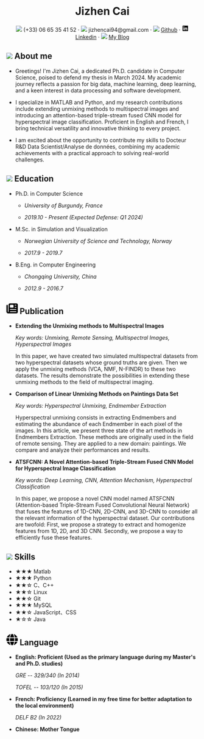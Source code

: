  <center>
     <h1>Jizhen Cai</h1>
     <div>
         <span>
             <img src="assets/phone-solid.svg" width="18px">
             (+33) 06 65 35 41 52
         </span>
         ·
         <span>
             <img src="assets/envelope-solid.svg" width="18px">
             jizhencai94@gmail.com
         </span>
         ·
         <span>
             <img src="assets/github-brands.svg" width="18px">
             <a href="https://github.com/Gogogoforit">Github</a>
         </span>
         ·
         <span>
             <img src="assets/linkedin.svg" width="18px">
             <a href="https://www.linkedin.com/in/jizhen-cai-7527a9162/">Linkedin</a>
         </span>
         ·
         <span>
             <img src="assets/rss-solid.svg" width="18px">
             <a href="https://blog.csdn.net/garrulousabyss">My Blog</a>
         </span>
     </div>
 </center>

 ## <img src="assets/info-circle-solid.svg" width="30px"> About me 


 - Greetings! I'm Jizhen Cai, a dedicated Ph.D. candidate in Computer Science, poised to defend my thesis in March 2024. My academic journey reflects a passion for big data, machine learning, deep learning, and a keen interest in data processing and software development.

- I specialize in MATLAB and Python, and my research contributions include extending unmixing methods to multispectral images and introducing an attention-based triple-stream fused CNN model for hyperspectral image classification. Proficient in English and French, I bring technical versatility and innovative thinking to every project.

- I am excited about the opportunity to contribute my skills to Docteur R&D Data Scientist/Analyse de données, combining my academic achievements with a practical approach to solving real-world challenges.


## <img src="assets/graduation-cap-solid.svg" width="30px"> Education

- Ph.D. in Computer Science
 
  - *University of Burgundy, France*
  
  - *2019.10 - Present (Expected Defense: Q1 2024)*
  
- M.Sc. in Simulation and Visualization
 
  - *Norwegian University of Science and Technology, Norway*
  
  - *2017.9 - 2019.7*
  
- B.Eng. in Computer Engineering

  - *Chongqing University, China*
  
  - *2012.9 - 2016.7*


## <img src="assets/newspaper.svg" width="30px"> Publication

- **Extending the Unmixing methods to Multispectral Images**

  *Key words: Unmixing, Remote Sensing, Multispectral Images, Hyperspectral Images*

  In this paper, we have created two simulated multispectral datasets from two hyperspectral datasets whose ground truths are given. Then we apply the unmixing methods (VCA, NMF, N-FINDR) to these two datasets. The results demonstrate the possibilities in extending these unmixing methods to the field of multispectral imaging.

- **Comparison of Linear Unmixing Methods on Paintings Data Set**

  *Key words: Hyperspectral Unmixing, Endmember Extraction*

  Hyperspectral unmixing consists in extracting Endmembers and estimating the abundance of each Endmember in each pixel of the images. In this article, we present three state of the art methods in Endmembers Extraction. These methods are originally used in the field of remote sensing. They are applied to a new domain: paintings. We compare and analyze their performances and results.

- **ATSFCNN: A Novel Attention-based Triple-Stream Fused CNN Model for Hyperspectral Image Classification**

  *Key words: Deep Learning, CNN, Attention Mechanism, Hyperspectral Classification*

  In this paper, we propose a novel CNN model named ATSFCNN (Attention-based Triple-Stream Fused Convolutional Neural Network) that fuses the features of 1D-CNN, 2D-CNN, and 3D-CNN to consider all the relevant information of the hyperspectral dataset. Our contributions are twofold: First, we propose a strategy to extract and homogenize features from 1D, 2D, and 3D CNN. Secondly, we propose a way to efficiently fuse these features.

## <img src="assets/tools-solid.svg" width="30px"> Skills

- ★★★ Matlab 
- ★★★ Python
- ★★☆ C、C++
- ★★☆ Linux
- ★★☆ Git
- ★★★ MySQL
- ★★☆ JavaScript、CSS
- ★☆☆ Java

## <img src="assets/globe.svg" width="30px"> Language

- **English: Proficient (Used as the primary language during my Master's and Ph.D. studies)**

  *GRE -- 329/340 (In 2014)*

  *TOFEL -- 103/120 (In 2015)*
  
- **French: Proficiency (Learned in my free time for better adaptation to the local environment)**

  *DELF B2 (In 2022)*

- **Chinese: Mother Tongue**


